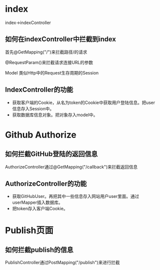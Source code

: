 ﻿# index
index->indexController
## 如何在indexController中拦截到index
首先@GetMapping("/")来拦截路径/的请求

@RequestParam()来拦截请求连接URL的参数

Model 类似Http中的Request生存周期的Session
## IndexController的功能
- 获取客户端的Cookie，从名为token的Cookie中获取用户登陆信息。把user信息存入Session中。
- 获取数据库信息对象。把对象存入model中。

# Github Authorize
## 如何拦截GitHub登陆的返回信息

AuthorizeController通过@GetMapping("/callback")来拦截返回信息
## AuthorizeController的功能
- 获取GitHubUser。再把其中一些信息存入网站用户user里面。通过userMapper插入数据库。
- 把token存入客户端Cookie。

# Publish页面
## 如何拦截publish的信息
PublishController通过PostMapping("/publish")来进行拦截




